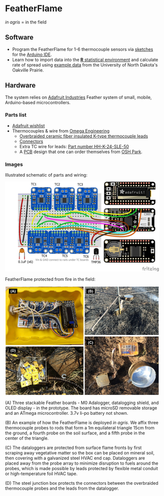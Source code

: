 # FeatherFlame

*in agris* = in the field 

## Software 

* Program the FeatherFlame for 1-6 thermocouple sensors via [sketches](https://github.com/devanmcg/FireScienceDIY/tree/master/FeatherFlame/sketches) for the [Arduino IDE](https://www.arduino.cc/en/Main/Software). 
* Learn how to import data into the [**R** statistical environment](https://www.r-project.org) and calculate rate of spread using [example data](https://github.com/devanmcg/FireScienceDIY/tree/master/FeatherFlame/OakvilleExample) from the University of North Dakota's Oakville Prairie. 

## Hardware 

The system relies on [Adafruit Industries](adafruit.com) Feather system of small, mobile, Arduino-based microcontrollers.

### Parts list 

* [Adafruit wishlist]( http://www.adafruit.com/wishlists/459876)
* Thermocouples \& wire from [Omega Engineering](omega.com)
  - [Overbraided ceramic fiber insulated K-type thermocouple leads](https://www.omega.com/pptst/XCIB.html)
  - [Connectors](https://www.omega.com/pptst/SMPW-CC.html)
  - Extra TC wire for leads: [Part number HH-K-24-SLE-50](https://www.omega.com/pptst/SLE_Wire.html)
  - A [PCB](https://github.com/devanmcg/FireScienceDIY/tree/master/FeatherFlame/PCB) design that one can order themselves from [OSH Park](https://oshpark.com/shared_projects/cAXzsQJw).
 
### Images

Illustrated schematic of parts and wiring: 

  <img src="https://github.com/devanmcg/FireScienceDIY/blob/master/FeatherFlame/PCB/FeatherFlame6tc_bb.png" width="1000">
  
FeatherFlame protected from fire in the field:
  
  <img src="https://github.com/devanmcg/FireScienceDIY/blob/master/FeatherFlame/OakvilleExample/FeatherFlame.png" width="1000">
  
(A) Three stackable Feather boards - M0 Adalogger, datalogging shield, and OLED display - in the prototype. 
The board has microSD removable storage and an ATmega microcontroller. 
3.7v li-po battery not shown.
    
(B) An example of how the FeatherFlame is deployed *in agris*. 
We affix three thermocouple probes to rods that form a 1m equilateral triangle 15cm from the ground, a fourth probe on the soil surface, and a fifth probe in the center of the triangle. 
       
(C) The dataloggers are protected from surface flame fronts by first scraping away vegetative matter so the box can be placed on mineral soil, then covering with a galvanized steel HVAC end cap. 
   Dataloggers are placed away from the probe array to minimize disruption to fuels around the probes, which is made possible by leads protected by flexible metal conduit or high-temperature foil HVAC tape.
   
(D) The steel junction box protects the connectors between the overbraided thermocouple probes and the leads from the datalogger. 
